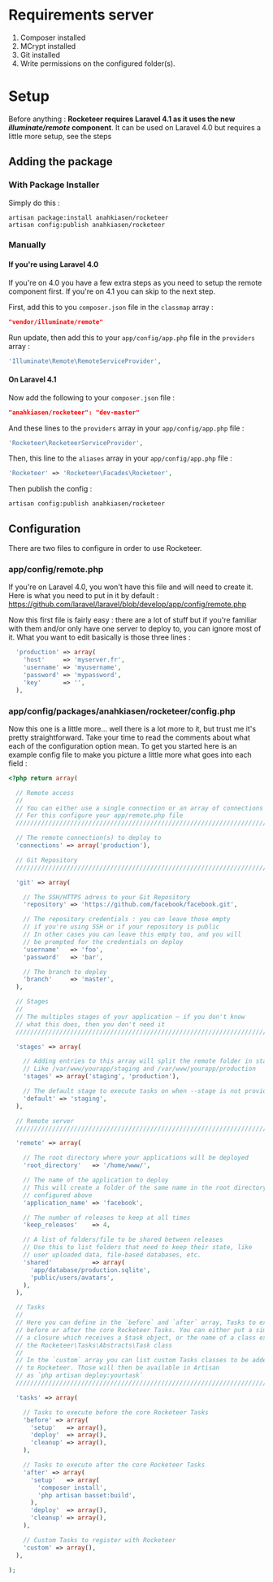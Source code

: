 # Requirements server

1. Composer installed
2. MCrypt installed
3. Git installed
4. Write permissions on the configured folder(s).

# Setup

Before anything : **Rocketeer requires Laravel 4.1 as it uses the new _illuminate/remote_ component**. It can be used on Laravel 4.0 but requires a little more setup, see the steps

## Adding the package

### With Package Installer

Simply do this :

```
artisan package:install anahkiasen/rocketeer
artisan config:publish anahkiasen/rocketeer
```

### Manually

#### If you're using Laravel 4.0

If you're on 4.0 you have a few extra steps as you need to setup the remote component first. If you're on 4.1 you can skip to the next step.

First, add this to you `composer.json` file in the `classmap` array :

```json
"vendor/illuminate/remote"
```

Run update, then add this to your `app/config/app.php` file in the `providers` array :

```php
'Illuminate\Remote\RemoteServiceProvider',
```

#### On Laravel 4.1

Now add the following to your `composer.json` file :

```json
"anahkiasen/rocketeer": "dev-master"
```

And these lines to the `providers` array in your `app/config/app.php` file :

```php
'Rocketeer\RocketeerServiceProvider',
```

Then, this line to the `aliases` array in your `app/config/app.php` file :

```php
'Rocketeer' => 'Rocketeer\Facades\Rocketeer',
```

Then publish the config :

```
artisan config:publish anahkiasen/rocketeer
```

## Configuration

There are two files to configure in order to use Rocketeer.

### app/config/remote.php

If you're on Laravel 4.0, you won't have this file and will need to create it. Here is what you need to put in it by default : https://github.com/laravel/laravel/blob/develop/app/config/remote.php

Now this first file is fairly easy : there are a lot of stuff but if you're familiar with them and/or only have one server to deploy to, you can ignore most of it.
What you want to edit basically is those three lines :

```php
  'production' => array(
    'host'     => 'myserver.fr',
    'username' => 'myusername',
    'password' => 'mypassword',
    'key'      => '',
  ),
```

### app/config/packages/anahkiasen/rocketeer/config.php

Now this one is a little more... well there is a lot more to it, but trust me it's pretty straightforward. Take your time to read the comments about what each of the configuration option mean.
To get you started here is an example config file to make you picture a little more what goes into each field :

```php
<?php return array(

  // Remote access
  //
  // You can either use a single connection or an array of connections
  // For this configure your app/remote.php file
  //////////////////////////////////////////////////////////////////////

  // The remote connection(s) to deploy to
  'connections' => array('production'),

  // Git Repository
  //////////////////////////////////////////////////////////////////////

  'git' => array(

    // The SSH/HTTPS adress to your Git Repository
    'repository' => 'https://github.com/facebook/facebook.git',

    // The repository credentials : you can leave those empty
    // if you're using SSH or if your repository is public
    // In other cases you can leave this empty too, and you will
    // be prompted for the credentials on deploy
    'username'   => 'foo',
    'password'   => 'bar',

    // The branch to deploy
    'branch'     => 'master',
  ),

  // Stages
  //
  // The multiples stages of your application – if you don't know
  // what this does, then you don't need it
  //////////////////////////////////////////////////////////////////////

  'stages' => array(

    // Adding entries to this array will split the remote folder in stages
    // Like /var/www/yourapp/staging and /var/www/yourapp/production
    'stages' => array('staging', 'production'),

    // The default stage to execute tasks on when --stage is not provided
    'default' => 'staging',
  ),

  // Remote server
  //////////////////////////////////////////////////////////////////////

  'remote' => array(

    // The root directory where your applications will be deployed
    'root_directory'   => '/home/www/',

    // The name of the application to deploy
    // This will create a folder of the same name in the root directory
    // configured above
    'application_name' => 'facebook',

    // The number of releases to keep at all times
    'keep_releases'    => 4,

    // A list of folders/file to be shared between releases
    // Use this to list folders that need to keep their state, like
    // user uploaded data, file-based databases, etc.
    'shared'           => array(
      'app/database/production.sqlite',
      'public/users/avatars',
    ),
  ),

  // Tasks
  //
  // Here you can define in the `before` and `after` array, Tasks to execute
  // before or after the core Rocketeer Tasks. You can either put a simple command,
  // a closure which receives a $task object, or the name of a class extending
  // the Rocketeer\Tasks\Abstracts\Task class
  //
  // In the `custom` array you can list custom Tasks classes to be added
  // to Rocketeer. Those will then be available in Artisan
  // as `php artisan deploy:yourtask`
  //////////////////////////////////////////////////////////////////////

  'tasks' => array(

    // Tasks to execute before the core Rocketeer Tasks
    'before' => array(
      'setup'   => array(),
      'deploy'  => array(),
      'cleanup' => array(),
    ),

    // Tasks to execute after the core Rocketeer Tasks
    'after' => array(
      'setup'   => array(
        'composer install',
        'php artisan basset:build',
      ),
      'deploy'  => array(),
      'cleanup' => array(),
    ),

    // Custom Tasks to register with Rocketeer
    'custom' => array(),
  ),

);
```